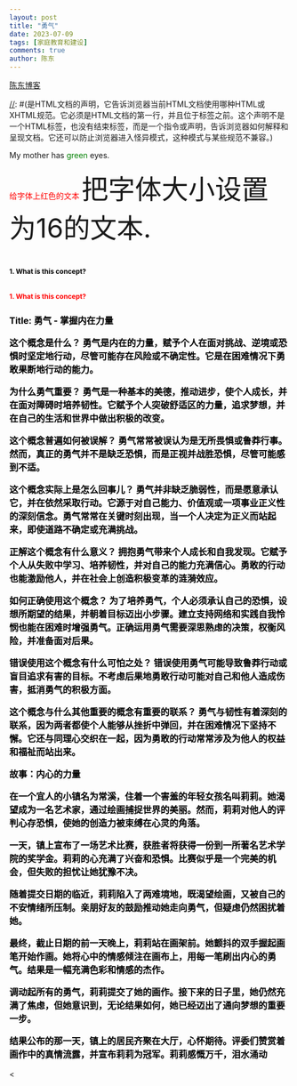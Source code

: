 ```yaml
---
layout: post
title: "勇气"
date: 2023-07-09
tags: [家庭教育和建设]
comments: true
author: 陈东
---
```


[陈东博客](https://chendong0.github.io/)

[//]: # (这是注释)
[//]: #(<!DOCTYPE html>是HTML文档的声明，它告诉浏览器当前HTML文档使用哪种HTML或XHTML规范。它必须是HTML文档的第一行，并且位于<html>标签之前。这个声明不是一个HTML标签，也没有结束标签，而是一个指令或声明，告诉浏览器如何解释和呈现文档。它还可以防止浏览器进入怪异模式，这种模式与某些规范不兼容。)



<html>
<head>
<style>
span {
  color: blue;
}
</style>
</head>
<body>

<p>My mother has <span style="color:green">green</span> eyes.</p>

</body>
</html>

<span style="color:red">给字体上红色的文本</span>
<font size="16">把字体大小设置为16的文本.</font>

<h1>
  <span style="color: black; font-size: 12px;">1. What is this concept?</span>
</h1>

<h2>
  <span style="color: red; font-size: 12px;">1. What is this concept?</span>
</h2>

<h3>
  <span style="color: black; font-size: 16px;">Title: 勇气 - 掌握内在力量

这个概念是什么？ 勇气是内在的力量，赋予个人在面对挑战、逆境或恐惧时坚定地行动，尽管可能存在风险或不确定性。它是在困难情况下勇敢果断地行动的能力。

为什么勇气重要？ 勇气是一种基本的美德，推动进步，使个人成长，并在面对障碍时培养韧性。它赋予个人突破舒适区的力量，追求梦想，并在自己的生活和世界中做出积极的改变。

这个概念普遍如何被误解？ 勇气常常被误认为是无所畏惧或鲁莽行事。然而，真正的勇气并不是缺乏恐惧，而是正视并战胜恐惧，尽管可能感到不适。

这个概念实际上是怎么回事儿？ 勇气并非缺乏脆弱性，而是愿意承认它，并在依然采取行动。它源于对自己能力、价值观或一项事业正义性的深刻信念。勇气常常在关键时刻出现，当一个人决定为正义而站起来，即使道路不确定或充满挑战。

正解这个概念有什么意义？ 拥抱勇气带来个人成长和自我发现。它赋予个人从失败中学习、培养韧性，并对自己的能力充满信心。勇敢的行动也能激励他人，并在社会上创造积极变革的涟漪效应。

如何正确使用这个概念？ 为了培养勇气，个人必须承认自己的恐惧，设想所期望的结果，并朝着目标迈出小步骤。建立支持网络和实践自我怜悯也能在困难时增强勇气。正确运用勇气需要深思熟虑的决策，权衡风险，并准备面对后果。

错误使用这个概念有什么可怕之处？ 错误使用勇气可能导致鲁莽行动或盲目追求有害的目标。不考虑后果地勇敢行动可能对自己和他人造成伤害，抵消勇气的积极方面。

这个概念与什么其他重要的概念有重要的联系？ 勇气与韧性有着深刻的联系，因为两者都使个人能够从挫折中弹回，并在困难情况下坚持不懈。它还与同理心交织在一起，因为勇敢的行动常常涉及为他人的权益和福祉而站出来。

故事：内心的力量

在一个宜人的小镇名为常溪，住着一个害羞的年轻女孩名叫莉莉。她渴望成为一名艺术家，通过绘画捕捉世界的美丽。然而，莉莉对他人的评判心存恐惧，使她的创造力被束缚在心灵的角落。

一天，镇上宣布了一场艺术比赛，获胜者将获得一份到一所著名艺术学院的奖学金。莉莉的心充满了兴奋和恐惧。比赛似乎是一个完美的机会，但失败的担忧让她犹豫不决。

随着提交日期的临近，莉莉陷入了两难境地，既渴望绘画，又被自己的不安情绪所压制。亲朋好友的鼓励推动她走向勇气，但疑虑仍然困扰着她。

最终，截止日期的前一天晚上，莉莉站在画架前。她颤抖的双手握起画笔开始作画。她将心中的情感倾注在画布上，用每一笔刷出内心的勇气。结果是一幅充满色彩和情感的杰作。

调动起所有的勇气，莉莉提交了她的画作。接下来的日子里，她仍然充满了焦虑，但她意识到，无论结果如何，她已经迈出了通向梦想的重要一步。

结果公布的那一天，镇上的居民齐聚在大厅，心怀期待。评委们赞赏着画作中的真情流露，并宣布莉莉为冠军。莉莉感慨万千，泪水涌动
  </span>
</h3>

<
